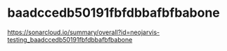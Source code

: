 # baadccedb50191fbfdbbafbfbabone
https://sonarcloud.io/summary/overall?id=neojarvis-testing_baadccedb50191fbfdbbafbfbabone

